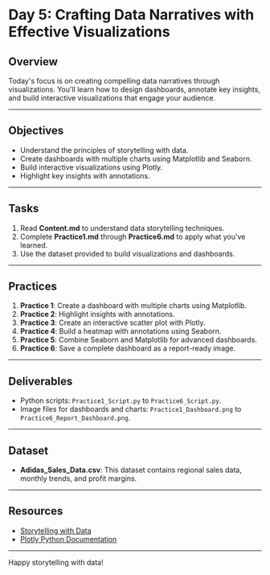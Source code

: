 # Day 5: Crafting Data Narratives with Effective Visualizations

## Overview
Today's focus is on creating compelling data narratives through visualizations. You'll learn how to design dashboards, annotate key insights, and build interactive visualizations that engage your audience.

---

## Objectives
- Understand the principles of storytelling with data.
- Create dashboards with multiple charts using Matplotlib and Seaborn.
- Build interactive visualizations using Plotly.
- Highlight key insights with annotations.

---

## Tasks
1. Read **Content.md** to understand data storytelling techniques.
2. Complete **Practice1.md** through **Practice6.md** to apply what you've learned.
3. Use the dataset provided to build visualizations and dashboards.

---

## Practices
1. **Practice 1**: Create a dashboard with multiple charts using Matplotlib.
2. **Practice 2**: Highlight insights with annotations.
3. **Practice 3**: Create an interactive scatter plot with Plotly.
4. **Practice 4**: Build a heatmap with annotations using Seaborn.
5. **Practice 5**: Combine Seaborn and Matplotlib for advanced dashboards.
6. **Practice 6**: Save a complete dashboard as a report-ready image.

---

## Deliverables
- Python scripts: `Practice1_Script.py` to `Practice6_Script.py`.
- Image files for dashboards and charts: `Practice1_Dashboard.png` to `Practice6_Report_Dashboard.png`.

---

## Dataset
- **Adidas_Sales_Data.csv**: This dataset contains regional sales data, monthly trends, and profit margins.

---

## Resources
- [Storytelling with Data](https://www.storytellingwithdata.com/)
- [Plotly Python Documentation](https://plotly.com/python/)

---

Happy storytelling with data!
